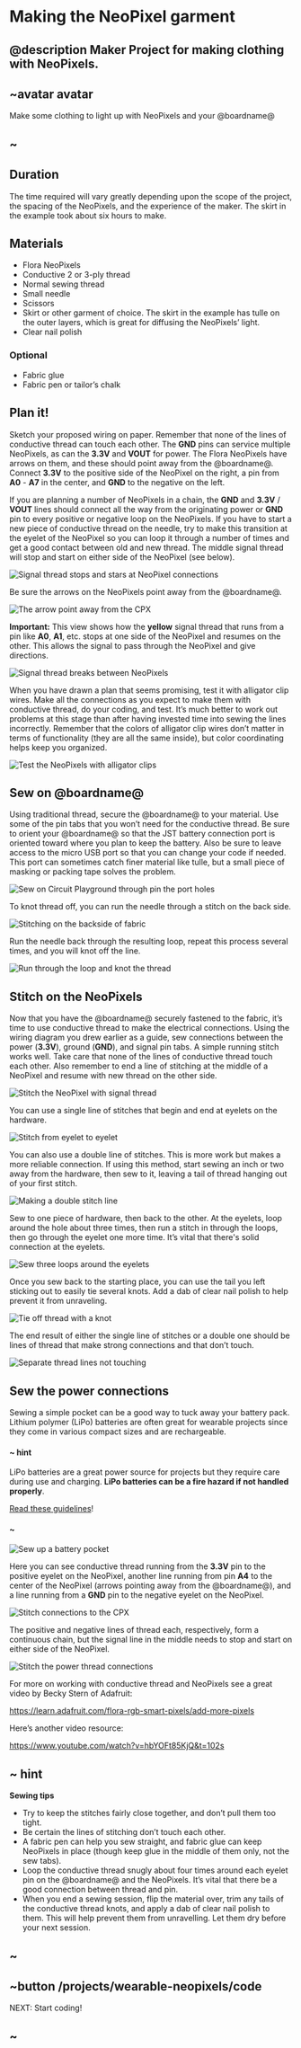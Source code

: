 # Making the NeoPixel garment

## @description Maker Project for making clothing with NeoPixels.

## ~avatar avatar

Make some clothing to light up with NeoPixels and your @boardname@

## ~
## Duration

The time required will vary greatly depending upon the scope of the project, the spacing of the NeoPixels, and the experience of the maker. The skirt in the example took about six hours to make.

## Materials 

* Flora NeoPixels
* Conductive 2 or 3-ply thread
* Normal sewing thread 
* Small needle
* Scissors
* Skirt or other garment of choice. The skirt in the example has tulle on the outer layers, which is great for diffusing the NeoPixels’ light.
* Clear nail polish

### Optional

* Fabric glue
* Fabric pen or tailor’s chalk

## Plan it!

Sketch your proposed wiring on paper. Remember that none of the lines of conductive thread can touch each other. The **GND** pins can service multiple NeoPixels, as can the **3.3V** and **VOUT** for power. The Flora NeoPixels have arrows on them, and these should point away from the @boardname@. Connect **3.3V** to the positive side of the NeoPixel on the right, a pin from **A0** - **A7** in the center, and **GND** to the negative on the left. 

If you are planning a number of NeoPixels in a chain, the **GND** and **3.3V** / **VOUT** lines should connect all the way from the originating power or **GND** pin to every positive or negative loop on the NeoPixels. If you have to start a new piece of conductive thread on the needle, try to make this transition at the eyelet of the NeoPixel so you can loop it through a number of times and get a good contact between old and new thread. The middle signal thread will stop and start on either side of the NeoPixel (see below). 

![Signal thread stops and stars at NeoPixel connections](/static/cp/projects/wearable-neopixels/middle-signal-thread.jpg)

Be sure the arrows on the NeoPixels point away from the @boardname@. 

![The arrow point away from the CPX](/static/cp/projects/wearable-neopixels/point-arrows-away.jpg)

**Important:** This view shows how the **yellow** signal thread that runs from a pin like **A0**, **A1**, etc. stops at one side of the NeoPixel and resumes on the other. This allows the signal to pass through the NeoPixel and give directions. 

![Signal thread breaks between NeoPixels](/static/cp/projects/wearable-neopixels/signal-thread-chain.jpg)

When you have drawn a plan that seems promising, test it with alligator clip wires. Make all the connections as you expect to make them with conductive thread, do your coding, and test. It’s much better to work out problems at this stage than after having invested time into sewing the lines incorrectly. Remember that the colors of alligator clip wires don’t matter in terms of functionality (they are all the same inside), but color coordinating helps keep you organized.

![Test the NeoPixels with alligator clips](/static/cp/projects/wearable-neopixels/test-with-clips.jpg)

## Sew on @boardname@

Using traditional thread, secure the @boardname@ to your material. Use some of the pin tabs that you won’t need for the conductive thread. Be sure to orient your @boardname@ so that the JST battery connection port is oriented toward where you plan to keep the battery. Also be sure to leave access to the micro USB port so that you can change your code if needed. This port can sometimes catch finer material like tulle, but a small piece of masking or packing tape solves the problem. 

![Sew on Circuit Playground through pin the port holes](/static/cp/projects/wearable-neopixels/cpx-sewn-on.jpg)

To knot thread off, you can run the needle through a stitch on the back side.

![Stitching on the backside of fabric](/static/cp/projects/wearable-neopixels/thread-backside.jpg)

Run the needle back through the resulting loop, repeat this process several times, and you will knot off the line. 

![Run through the loop and knot the thread](/static/cp/projects/wearable-neopixels/loop-and-knot.jpg)

## Stitch on the NeoPixels

Now that you have the @boardname@ securely fastened to the fabric, it’s time to use conductive thread to make the electrical connections. Using the wiring diagram you drew earlier as a guide, sew connections between the power (**3.3V**), ground (**GND**), and signal pin tabs. A simple running stitch works well. Take care that none of the lines of conductive thread touch each other. Also remember to end a line of stitching at the middle of a NeoPixel and resume with new thread on the other side. 

![Stitch the NeoPixel with signal thread](/static/cp/projects/wearable-neopixels/stitch-neopixel-signal.jpg)

You can use a single line of stitches that begin and end at eyelets on the hardware.

![Stitch from eyelet to eyelet](/static/cp/projects/wearable-neopixels/eyelet-to-eyelet.jpg)

You can also use a double line of stitches. This is more work but makes a more reliable connection. If using this method, start sewing an inch or two away from the hardware, then sew to it, leaving a tail of thread hanging out of your first stitch.

![Making a double stitch line](/static/cp/projects/wearable-neopixels/double-stitch-line.jpg)

Sew to one piece of hardware, then back to the other. At the eyelets, loop around the hole about three times, then run a stitch in through the loops, then go through the eyelet one more time. It’s vital that there's solid connection at the eyelets.

![Sew three loops around the eyelets](/static/cp/projects/wearable-neopixels/three-loop-eyelet.jpg)

Once you sew back to the starting place, you can use the tail you left sticking out to easily tie several knots. Add a dab of clear nail polish to help prevent it from unraveling. 

![Tie off thread with a knot](/static/cp/projects/wearable-neopixels/tie-off-knot.jpg)

The end result of either the single line of stitches or a double one should be lines of thread that make strong connections and that don’t touch.

![Separate thread lines not touching](/static/cp/projects/wearable-neopixels/separate-thread-lines.jpg)

## Sew the power connections

Sewing a simple pocket can be a good way to tuck away your battery pack. Lithium polymer (LiPo) batteries are often great for wearable projects since they come in various compact sizes and are rechargeable. 

#### ~ hint

LiPo batteries are a great power source for projects but they require care during use and charging. **LiPo batteries can be a fire hazard if not handled properly**.

[Read these guidelines](https://learn.adafruit.com/li-ion-and-lipoly-batteries/conclusion)!

#### ~

![Sew up a battery pocket](/static/cp/projects/wearable-neopixels/battery-pocket.jpg)

Here you can see conductive thread running from the **3.3V** pin to the positive eyelet on the NeoPixel, another line running from pin **A4** to the center of the NeoPixel (arrows pointing away from the @boardname@), and a line running from a **GND** pin to the negative eyelet on the NeoPixel. 

![Stitch connections to the CPX](/static/cp/projects/wearable-neopixels/cpx-stitch-neopixel.jpg)

The positive and negative lines of thread each, respectively, form a continuous chain, but the signal line in the middle needs to stop and start on either side of the NeoPixel. 

![Stitch the power thread connections](/static/cp/projects/wearable-neopixels/power-thread-stitches.jpg)

For more on working with conductive thread and NeoPixels see a great video by Becky Stern of Adafruit:

https://learn.adafruit.com/flora-rgb-smart-pixels/add-more-pixels

Here’s another video resource:

https://www.youtube.com/watch?v=hbYOFt85KjQ&t=102s 
<br/>

## ~ hint

**Sewing tips**

* Try to keep the stitches fairly close together, and don’t pull them too tight.
* Be certain the lines of stitching don’t touch each other. 
* A fabric pen can help you sew straight, and fabric glue can keep NeoPixels in place (though keep glue in the middle of them only, not the sew tabs).
* Loop the conductive thread snugly about four times around each eyelet pin on the @boardname@ and the NeoPixels. It’s vital that there be a good connection between thread and pin. 
* When you end a sewing session, flip the material over, trim any tails of the conductive thread knots, and apply a dab of clear nail polish to them. This will help prevent them from unravelling. Let them dry before your next session. 

## ~

## ~button /projects/wearable-neopixels/code
NEXT: Start coding!
## ~
